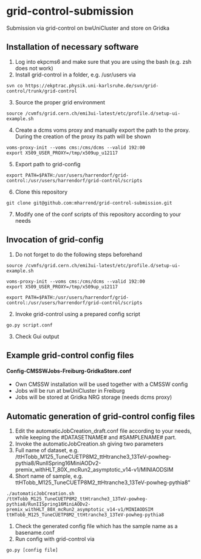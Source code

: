 # grid-control-submission
Submission via grid-control on bwUniCluster and store on Gridka

## Installation of necessary software
1. Log into ekpcms6 and make sure that you are using the bash (e.g. zsh does not work)
2. Install grid-control in a folder, e.g. /usr/users via

  ```
svn co https://ekptrac.physik.uni-karlsruhe.de/svn/grid-control/trunk/grid-control
  ```
3. Source the proper grid environment 

  ```
source /cvmfs/grid.cern.ch/emi3ui-latest/etc/profile.d/setup-ui-example.sh
  ```
4. Create a dcms voms proxy and manually export the path to the proxy. During the creation of the proxy its path will be shown

  ```
voms-proxy-init --voms cms:/cms/dcms --valid 192:00
export X509_USER_PROXY=/tmp/x509up_u12117
```
5. Export path to grid-config

  ```
export PATH=$PATH:/usr/users/harrendorf/grid-control:/usr/users/harrendorf/grid-control/scripts
```
6. Clone this repository

  ```
git clone git@github.com:mharrend/grid-control-submission.git
```
7. Modify one of the conf scripts of this repository according to your needs

## Invocation of grid-config
1. Do not forget to do the following steps beforehand

  ```
source /cvmfs/grid.cern.ch/emi3ui-latest/etc/profile.d/setup-ui-example.sh

voms-proxy-init --voms cms:/cms/dcms --valid 192:00
export X509_USER_PROXY=/tmp/x509up_u12117

export PATH=$PATH:/usr/users/harrendorf/grid-control:/usr/users/harrendorf/grid-control/scripts
```
2. Invoke grid-control using a prepared config script
  
  ```
go.py script.conf
```
3. Check Gui output

## Example grid-control config files

#### Config-CMSSWJobs-Freiburg-GridkaStore.conf
* Own CMSSW installation will be used together with a CMSSW config
* Jobs will be run at bwUniCluster in Freiburg
* Jobs will be stored at Gridka NRG storage (needs dcms proxy)

## Automatic generation of grid-control config files
1. Edit the automaticJobCreation_draft.conf file according to your needs, while keeping the #DATASETNAME# and #SAMPLENAME# part.
1. Invoke the automaticJobCreation.sh giving two parameters
  1. Full name of dataset, e.g. /ttHTobb_M125_TuneCUETP8M2_ttHtranche3_13TeV-powheg-pythia8/RunIISpring16MiniAODv2-premix_withHLT_80X_mcRun2_asymptotic_v14-v1/MINIAODSIM
  1. Short name of sample, e.g. ttHTobb_M125_TuneCUETP8M2_ttHtranche3_13TeV-powheg-pythia8"
  
  ```
  ./automaticJobCreation.sh /ttHTobb_M125_TuneCUETP8M2_ttHtranche3_13TeV-powheg-pythia8/RunIISpring16MiniAODv2-premix_withHLT_80X_mcRun2_asymptotic_v14-v1/MINIAODSIM ttHTobb_M125_TuneCUETP8M2_ttHtranche3_13TeV-powheg-pythia8
  ```
1. Check the generated config file which has the sample name as a basename.conf
1. Run config with grid-control via
  
  ```
  go.py [config file]
  ```



